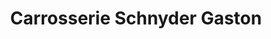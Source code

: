 ---
title: "Carrosserie Schnyder Gaston"
url: /niedergampel/carrosserie-schnyder-gaston/
shop: Autowerkstatt
---